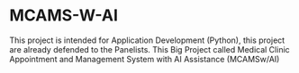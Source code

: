 # MCAMS-W-AI
This project is intended for Application Development (Python), this project are already defended to the Panelists. This Big Project called Medical Clinic Appointment and Management System with AI Assistance (MCAMSw/AI)
